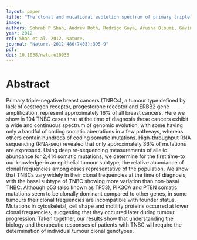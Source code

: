 ```yaml
---
layout: paper
title: "The clonal and mutational evolution spectrum of primary triple-negative breast cancers."
image: 
authors: Sohrab P Shah, Andrew Roth, Rodrigo Goya, Arusha Oloumi, Gavin Ha, Yongjun Zhao, Gulisa Turashvili, Jiarui Ding, Kane Tse, Gholamreza Haffari, Ali Bashashati, Leah M Prentice, Jaswinder Khattra, Angela Burleigh, Damian Yap, Virginie Bernard, Andrew McPherson, Karey Shumansky, Anamaria Crisan, Ryan Giuliany, Alireza Heravi-Moussavi, Jamie Rosner, Daniel Lai, Inanc Birol, Richard Varhol, Angela Tam, Noreen Dhalla, Thomas Zeng, Kevin Ma, Simon K Chan, Malachi Griffith, Annie Moradian, S-W Grace Cheng, Gregg B Morin, Peter Watson, Karen Gelmon, Stephen Chia, Suet-Feung Chin, Christina Curtis, Oscar M Rueda, Paul D Pharoah, Sambasivarao Damaraju, John Mackey, Kelly Hoon, Timothy Harkins, Vasisht Tadigotla, Mahvash Sigaroudinia, Philippe Gascard, Thea Tlsty, Joseph F Costello, Irmtraud M Meyer, Connie J Eaves, Wyeth W Wasserman, Steven Jones, David Huntsman, Martin Hirst, Carlos Caldas, Marco A Marra, Samuel Aparicio
year: 2012
ref: Shah et al. 2012. Nature.
journal: "Nature. 2012 486(7403):395-9"
pdf: 
doi: 10.1038/nature10933
---
```


# Abstract

Primary triple-negative breast cancers (TNBCs), a tumour type defined by lack of oestrogen receptor, progesterone receptor and ERBB2 gene amplification, represent approximately 16% of all breast cancers. Here we show in 104 TNBC cases that at the time of diagnosis these cancers exhibit a wide and continuous spectrum of genomic evolution, with some having only a handful of coding somatic aberrations in a few pathways, whereas others contain hundreds of coding somatic mutations. High-throughput RNA sequencing (RNA-seq) revealed that only approximately 36% of mutations are expressed. Using deep re-sequencing measurements of allelic abundance for 2,414 somatic mutations, we determine for the first time-to our knowledge-in an epithelial tumour subtype, the relative abundance of clonal frequencies among cases representative of the population. We show that TNBCs vary widely in their clonal frequencies at the time of diagnosis, with the basal subtype of TNBC showing more variation than non-basal TNBC. Although p53 (also known as TP53), PIK3CA and PTEN somatic mutations seem to be clonally dominant compared to other genes, in some tumours their clonal frequencies are incompatible with founder status. Mutations in cytoskeletal, cell shape and motility proteins occurred at lower clonal frequencies, suggesting that they occurred later during tumour progression. Taken together, our results show that understanding the biology and therapeutic responses of patients with TNBC will require the determination of individual tumour clonal genotypes.


